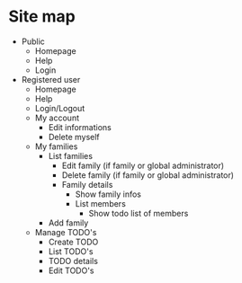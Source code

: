 # Site map

  * Public
    * Homepage
    * Help
    * Login
  * Registered user
    * Homepage
    * Help
    * Login/Logout
    * My account
      * Edit informations
      * Delete myself
    * My families
      * List families
          * Edit family (if family or global administrator)
          * Delete family (if family or global administrator)
          * Family details
            * Show family infos
            * List members
              * Show todo list of members
      * Add family
    * Manage TODO's
      * Create TODO
      * List TODO's
      * TODO details
      * Edit TODO's
